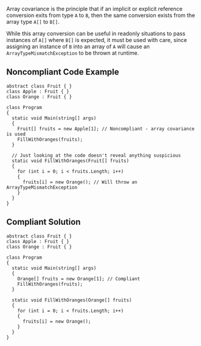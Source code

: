 Array covariance is the principle that if an implicit or explicit reference conversion exits from type `A` to `B`, then the same conversion exists from the array type `A[]` to `B[]`.
 
While this array conversion can be useful in readonly situations to pass instances of `A[]` where `B[]` is expected, it must be used with care, since assigning an instance of `B` into an array of `A` will cause an `ArrayTypeMismatchException` to be thrown at runtime.
 
## Noncompliant Code Example

    abstract class Fruit { }
    class Apple : Fruit { }
    class Orange : Fruit { }
    
    class Program
    {
      static void Main(string[] args)
      {
        Fruit[] fruits = new Apple[1]; // Noncompliant - array covariance is used
        FillWithOranges(fruits);
      }
    
      // Just looking at the code doesn't reveal anything suspicious
      static void FillWithOranges(Fruit[] fruits)
      {
        for (int i = 0; i < fruits.Length; i++)
        {
          fruits[i] = new Orange(); // Will throw an ArrayTypeMismatchException
        }
      }
    }

## Compliant Solution

    abstract class Fruit { }
    class Apple : Fruit { }
    class Orange : Fruit { }
    
    class Program
    {
      static void Main(string[] args)
      {
        Orange[] fruits = new Orange[1]; // Compliant
        FillWithOranges(fruits);
      }
    
      static void FillWithOranges(Orange[] fruits)
      {
        for (int i = 0; i < fruits.Length; i++)
        {
          fruits[i] = new Orange();
        }
      }
    }